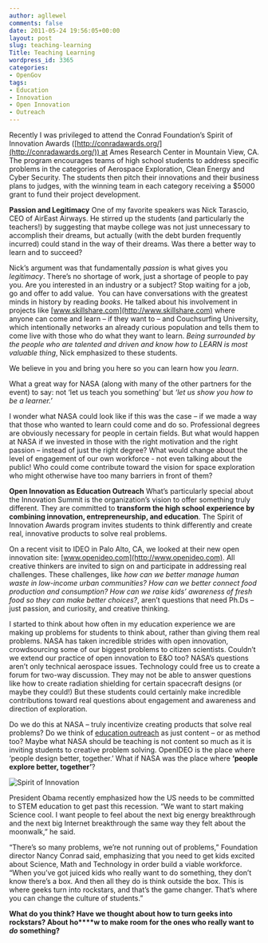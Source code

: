 ```yaml
---
author: agllewel
comments: false
date: 2011-05-24 19:56:05+00:00
layout: post
slug: teaching-learning
Title: Teaching Learning
wordpress_id: 3365
categories:
- OpenGov
tags:
- Education
- Innovation
- Open Innovation
- Outreach
---
```


Recently I was privileged to attend the Conrad Foundation’s Spirit of Innovation Awards ([http://conradawards.org/](http://conradawards.org/)) at Ames Research Center in Mountain View, CA. The program encourages teams of high school students to address specific problems in the categories of Aerospace Exploration, Clean Energy and Cyber Security. The students then pitch their innovations and their business plans to judges, with the winning team in each category receiving a $5000 grant to fund their project development.

**Passion and Legitimacy**
One of my favorite speakers was Nick Tarascio, CEO of AirEast Airways. He stirred up the students (and particularly the teachers!) by suggesting that maybe college was not just unnecessary to accomplish their dreams, but actually (with the debt burden frequently incurred) could stand in the way of their dreams. Was there a better way to learn and to succeed?

Nick’s argument was that fundamentally _passion_ is what gives you _legitimacy_. There’s no shortage of work, just a shortage of people to pay you. Are you interested in an industry or a subject? Stop waiting for a job, go and offer to add value.  You can have conversations with the greatest minds in history by reading _books_. He talked about his involvement in projects like [www.skillshare.com](http://www.skillshare.com) where anyone can come and learn – if they want to – and Couchsurfing University, which intentionally networks an already curious population and tells them to come live with those who do what they want to learn. _Being surrounded by the people who are talented and driven and know how to LEARN is most valuable thing_, Nick emphasized to these students.

We believe in you and bring you here so you can learn how you _learn_.

What a great way for NASA (along with many of the other partners for the event) to say: not ‘let us teach you something’ but _‘let us show you how to be a learner.’_

I wonder what NASA could look like if this was the case – if we made a way that those who wanted to learn could come and do so. Professional degrees are obviously necessary for people in certain fields. But what would happen at NASA if we invested in those with the right motivation and the right passion – instead of just the right degree? What would change about the level of engagement of our own workforce - not even talking about the public! Who could come contribute toward the vision for space exploration who might otherwise have too many barriers in front of them?

**Open Innovation as Education Outreach**
What’s particularly special about the Innovation Summit is the organization’s vision to offer something truly different. They are committed to **transform the high school experience by combining innovation, entrepreneurship, and education**. The Spirit of Innovation Awards program invites students to think differently and create real, innovative products to solve real problems.

On a recent visit to IDEO in Palo Alto, CA, we looked at their new open innovation site: [www.openideo.com](http://www.openideo.com). All creative thinkers are invited to sign on and participate in addressing real challenges. These challenges, like _how can we better manage human waste in low-income urban communities? How can we better connect food production and consumption? How can we raise kids’ awareness of fresh food so they can make better choices?_, aren’t questions that need Ph.Ds – just passion, and curiosity, and creative thinking.

I started to think about how often in my education experience we are making up problems for students to think about, rather than giving them real problems. NASA has taken incredible strides with open innovation, crowdsourcing some of our biggest problems to citizen scientists. Couldn’t we extend our practice of open innovation to E&O too? NASA’s questions aren’t only technical aerospace issues. Technology could free us to create a forum for two-way discussion. They may not be able to answer questions like how to create radiation shielding for certain spacecraft designs (or maybe they could!) But these students could certainly make incredible contributions toward real questions about engagement and awareness and direction of exploration.

Do we do this at NASA – truly incentivize creating products that solve real problems? Do we think of [education outreach](http://www.nasa.gov/offices/education/about/index.html) as just content – or as method too? Maybe what NASA should be teaching is not content so much as it is inviting students to creative problem solving. OpenIDEO is the place where ‘people design better, together.’ What if NASA was the place where **‘people explore better, together’**?


![Spirit of Innovation](http://open.nasa.gov/wp-content/uploads/2011/05/photo.jpg)




President Obama recently emphasized how the US needs to be committed to STEM education to get past this recession. “We want to start making Science cool. I want people to feel about the next big energy breakthrough and the next big Internet breakthrough the same way they felt about the moonwalk,” he said.

“There’s so many problems, we’re not running out of problems,” Foundation director Nancy Conrad said, emphasizing that you need to get kids excited about Science, Math and Technology in order build a viable workforce. “When you’ve got juiced kids who really want to do something, they don’t know there’s a box. And then all they do is think outside the box. This is where geeks turn into rockstars, and that’s the game changer. That’s where you can change the culture of students.”

**What do you think? Have we thought about how to turn geeks into rockstars? About ho****w to make room for the ones who really want to _do_ something?**
